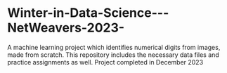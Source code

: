 # Winter-in-Data-Science---NetWeavers-2023-
A machine learning project which identifies numerical digits from images, made from scratch. This repository includes the necessary data files and practice assignments as well. 
Project completed in December 2023
